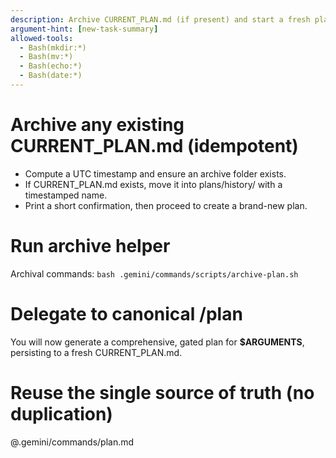 ```yaml
---
description: Archive CURRENT_PLAN.md (if present) and start a fresh plan using the existing /plan command content.
argument-hint: [new-task-summary]
allowed-tools:
  - Bash(mkdir:*)
  - Bash(mv:*)
  - Bash(echo:*)
  - Bash(date:*)
---
```


# Archive any existing CURRENT_PLAN.md (idempotent)
- Compute a UTC timestamp and ensure an archive folder exists.
- If CURRENT_PLAN.md exists, move it into plans/history/ with a timestamped name.
- Print a short confirmation, then proceed to create a brand-new plan.

# Run archive helper
Archival commands:
`bash .gemini/commands/scripts/archive-plan.sh`

# Delegate to canonical /plan
You will now generate a comprehensive, gated plan for **$ARGUMENTS**, persisting to a fresh CURRENT_PLAN.md.

# Reuse the single source of truth (no duplication)
@.gemini/commands/plan.md
